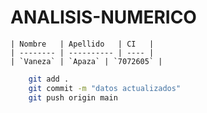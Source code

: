 # ANALISIS-NUMERICO

    | Nombre   | Apellido   | CI   |
    | -------- | ---------- | ---- |
    | `Vaneza` | `Apaza` | `7072605` |

```bash
    git add .
    git commit -m "datos actualizados"
    git push origin main
```